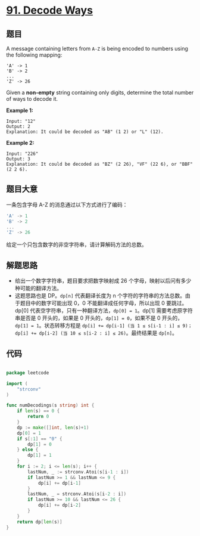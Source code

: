 # [91. Decode Ways](https://leetcode.com/problems/decode-ways/)


## 题目

A message containing letters from `A-Z` is being encoded to numbers using the following mapping:

    'A' -> 1
    'B' -> 2
    ...
    'Z' -> 26

Given a **non-empty** string containing only digits, determine the total number of ways to decode it.

**Example 1:**

    Input: "12"
    Output: 2
    Explanation: It could be decoded as "AB" (1 2) or "L" (12).

**Example 2:**

    Input: "226"
    Output: 3
    Explanation: It could be decoded as "BZ" (2 26), "VF" (22 6), or "BBF" (2 2 6).

## 题目大意

一条包含字母 A-Z 的消息通过以下方式进行了编码：

```c
'A' -> 1
'B' -> 2
...
'Z' -> 26
```

给定一个只包含数字的非空字符串，请计算解码方法的总数。



## 解题思路

- 给出一个数字字符串，题目要求把数字映射成 26 个字母，映射以后问有多少种可能的翻译方法。
- 这题思路也是 DP。`dp[n]` 代表翻译长度为 n 个字符的字符串的方法总数。由于题目中的数字可能出现 0，0 不能翻译成任何字母，所以出现 0 要跳过。dp[0] 代表空字符串，只有一种翻译方法，`dp[0] = 1`。dp[1] 需要考虑原字符串是否是 0 开头的，如果是 0 开头的，`dp[1] = 0`，如果不是 0 开头的，`dp[1] = 1`。状态转移方程是 `dp[i] += dp[i-1] (当 1 ≤ s[i-1 : i] ≤ 9)；dp[i] += dp[i-2] (当 10 ≤ s[i-2 : i] ≤ 26)`。最终结果是 `dp[n]`。


## 代码

```go

package leetcode

import (
	"strconv"
)

func numDecodings(s string) int {
	if len(s) == 0 {
		return 0
	}
	dp := make([]int, len(s)+1)
	dp[0] = 1
	if s[:1] == "0" {
		dp[1] = 0
	} else {
		dp[1] = 1
	}
	for i := 2; i <= len(s); i++ {
		lastNum, _ := strconv.Atoi(s[i-1 : i])
		if lastNum >= 1 && lastNum <= 9 {
			dp[i] += dp[i-1]
		}
		lastNum, _ = strconv.Atoi(s[i-2 : i])
		if lastNum >= 10 && lastNum <= 26 {
			dp[i] += dp[i-2]
		}
	}
	return dp[len(s)]
}

```